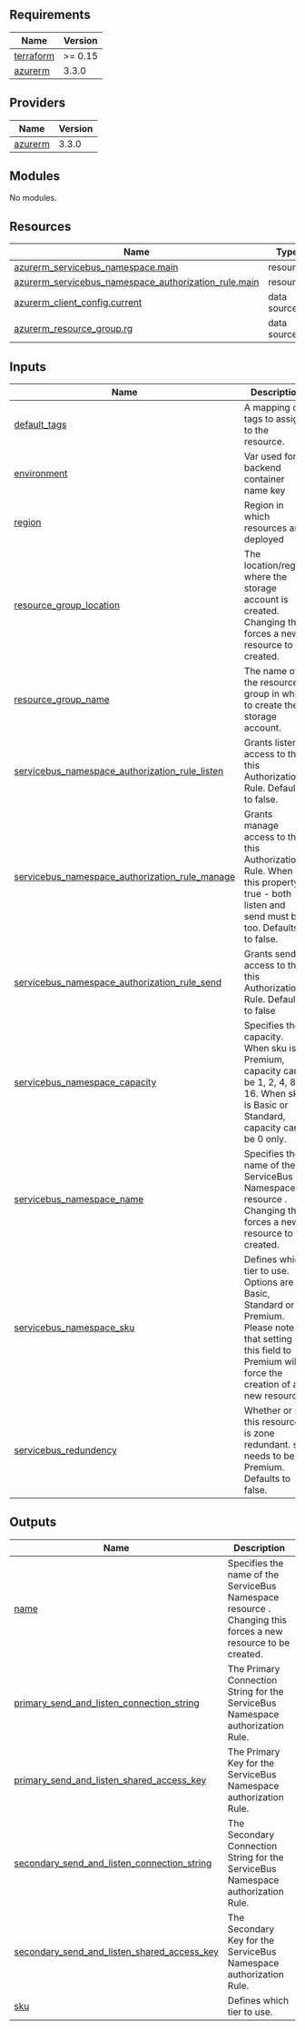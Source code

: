 <!-- BEGIN_TF_DOCS -->
## Requirements

| Name | Version |
|------|---------|
| <a name="requirement_terraform"></a> [terraform](#requirement\_terraform) | >= 0.15 |
| <a name="requirement_azurerm"></a> [azurerm](#requirement\_azurerm) | 3.3.0 |

## Providers

| Name | Version |
|------|---------|
| <a name="provider_azurerm"></a> [azurerm](#provider\_azurerm) | 3.3.0 |

## Modules

No modules.

## Resources

| Name | Type |
|------|------|
| [azurerm_servicebus_namespace.main](https://registry.terraform.io/providers/hashicorp/azurerm/3.3.0/docs/resources/servicebus_namespace) | resource |
| [azurerm_servicebus_namespace_authorization_rule.main](https://registry.terraform.io/providers/hashicorp/azurerm/3.3.0/docs/resources/servicebus_namespace_authorization_rule) | resource |
| [azurerm_client_config.current](https://registry.terraform.io/providers/hashicorp/azurerm/3.3.0/docs/data-sources/client_config) | data source |
| [azurerm_resource_group.rg](https://registry.terraform.io/providers/hashicorp/azurerm/3.3.0/docs/data-sources/resource_group) | data source |

## Inputs

| Name | Description | Type | Default | Required |
|------|-------------|------|---------|:--------:|
| <a name="input_default_tags"></a> [default\_tags](#input\_default\_tags) | A mapping of tags to assign to the resource. | `map` | n/a | yes |
| <a name="input_environment"></a> [environment](#input\_environment) | Var used for backend container name key | `string` | `"dev"` | no |
| <a name="input_region"></a> [region](#input\_region) | Region in which resources are deployed | `string` | `"weu"` | no |
| <a name="input_resource_group_location"></a> [resource\_group\_location](#input\_resource\_group\_location) | The location/region where the storage account is created. Changing this forces a new resource to be created. | `string` | `"West Europe"` | no |
| <a name="input_resource_group_name"></a> [resource\_group\_name](#input\_resource\_group\_name) | The name of the resource group in which to create the storage account. | `string` | n/a | yes |
| <a name="input_servicebus_namespace_authorization_rule_listen"></a> [servicebus\_namespace\_authorization\_rule\_listen](#input\_servicebus\_namespace\_authorization\_rule\_listen) | Grants listen access to this this Authorization Rule. Defaults to false. | `string` | `"true"` | no |
| <a name="input_servicebus_namespace_authorization_rule_manage"></a> [servicebus\_namespace\_authorization\_rule\_manage](#input\_servicebus\_namespace\_authorization\_rule\_manage) | Grants manage access to this this Authorization Rule. When this property is true - both listen and send must be too. Defaults to false. | `string` | `"false"` | no |
| <a name="input_servicebus_namespace_authorization_rule_send"></a> [servicebus\_namespace\_authorization\_rule\_send](#input\_servicebus\_namespace\_authorization\_rule\_send) | Grants send access to this this Authorization Rule. Defaults to false | `string` | `"true"` | no |
| <a name="input_servicebus_namespace_capacity"></a> [servicebus\_namespace\_capacity](#input\_servicebus\_namespace\_capacity) | Specifies the capacity. When sku is Premium, capacity can be 1, 2, 4, 8 or 16. When sku is Basic or Standard, capacity can be 0 only. | `number` | `0` | no |
| <a name="input_servicebus_namespace_name"></a> [servicebus\_namespace\_name](#input\_servicebus\_namespace\_name) | Specifies the name of the ServiceBus Namespace resource . Changing this forces a new resource to be created. | `string` | n/a | yes |
| <a name="input_servicebus_namespace_sku"></a> [servicebus\_namespace\_sku](#input\_servicebus\_namespace\_sku) | Defines which tier to use. Options are Basic, Standard or Premium. Please note that setting this field to Premium will force the creation of a new resource. | `string` | `"Basic"` | no |
| <a name="input_servicebus_redundency"></a> [servicebus\_redundency](#input\_servicebus\_redundency) | Whether or not this resource is zone redundant. sku needs to be Premium. Defaults to false. | `string` | `"false"` | no |

## Outputs

| Name | Description |
|------|-------------|
| <a name="output_name"></a> [name](#output\_name) | Specifies the name of the ServiceBus Namespace resource . Changing this forces a new resource to be created. |
| <a name="output_primary_send_and_listen_connection_string"></a> [primary\_send\_and\_listen\_connection\_string](#output\_primary\_send\_and\_listen\_connection\_string) | The Primary Connection String for the ServiceBus Namespace authorization Rule. |
| <a name="output_primary_send_and_listen_shared_access_key"></a> [primary\_send\_and\_listen\_shared\_access\_key](#output\_primary\_send\_and\_listen\_shared\_access\_key) | The Primary Key for the ServiceBus Namespace authorization Rule. |
| <a name="output_secondary_send_and_listen_connection_string"></a> [secondary\_send\_and\_listen\_connection\_string](#output\_secondary\_send\_and\_listen\_connection\_string) | The Secondary Connection String for the ServiceBus Namespace authorization Rule. |
| <a name="output_secondary_send_and_listen_shared_access_key"></a> [secondary\_send\_and\_listen\_shared\_access\_key](#output\_secondary\_send\_and\_listen\_shared\_access\_key) | The Secondary Key for the ServiceBus Namespace authorization Rule. |
| <a name="output_sku"></a> [sku](#output\_sku) | Defines which tier to use. |
<!-- END_TF_DOCS -->